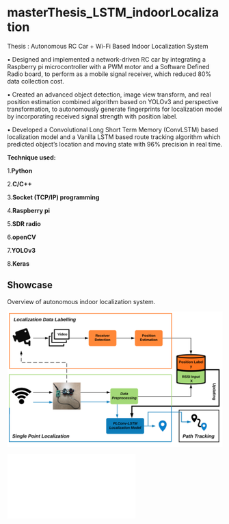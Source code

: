
# masterThesis_LSTM_indoorLocalization

Thesis : Autonomous RC Car + Wi-Fi Based Indoor Localization System

• Designed and implemented a network-driven RC car by integrating a Raspberry pi microcontroller with a PWM motor and a Software Defined Radio board, to perform as a mobile signal receiver, which reduced 80% data collection cost.

• Created an advanced object detection, image view transform, and real position estimation combined algorithm based on YOLOv3 and perspective transformation, to autonomously generate fingerprints for localization model by incorporating received signal strength with position label.

• Developed a Convolutional Long Short Term Memory (ConvLSTM) based localization model and a Vanilla LSTM based route tracking algorithm which predicted object’s location and moving state with 96% precision in real time.

**Technique used:**    

1.**Python**

2.**C/C++**   

3.**Socket (TCP/IP) programming**

4.**Raspberry pi**

5.**SDR radio**

6.**openCV**   

7.**YOLOv3**

8.**Keras**

## Showcase

Overview of autonomous indoor localization system.

![Figure_1](/figure/thesis.png)


![Figure_1](/figure/thesis.pdf)
